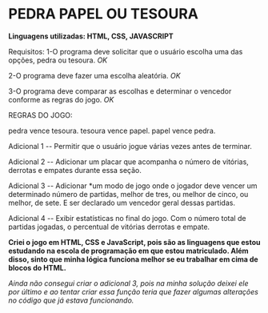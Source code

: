 # PEDRA PAPEL OU TESOURA

**Linguagens utilizadas: HTML, CSS, JAVASCRIPT**

Requisitos:
1-O programa deve solicitar que o usuário escolha uma das opções, pedra ou tesoura. *OK*

2-O programa deve fazer uma escolha aleatória. *OK*

3-O programa deve comparar as escolhas e determinar o vencedor conforme as regras do jogo. *OK*

REGRAS DO JOGO:

pedra vence tesoura.
tesoura vence papel.
papel vence pedra.

Adicional 1 -- Permitir que o usuário jogue várias vezes antes de terminar.

Adicional 2 -- Adicionar um placar que acompanha o número de vitórias, derrotas e empates durante essa seção.

Adicional 3 -- Adicionar *um modo de jogo onde o jogador deve vencer um determinado número de partidas, melhor de tres, ou melhor de cinco, ou melhor, de sete. E ser declarado um vencedor geral dessas partidas.

Adicional 4 -- Exibir estatísticas no final do jogo. Com o número total de partidas jogadas, o percentual de vitórias derrotas e empate.

**Criei o jogo em HTML, CSS e JavaScript, pois são as linguagens que estou estudando na escola de programação em que estou matriculado. Além disso, sinto que minha lógica funciona melhor se eu trabalhar em cima de blocos do HTML.**

*Ainda não consegui criar o adicional 3, pois na minha solução deixei ele por último e ao tentar criar essa função teria que fazer algumas alterações no código que já estava funcionando.*